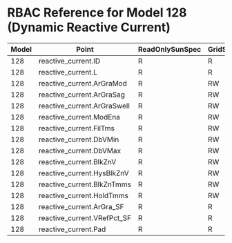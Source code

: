# RBAC Reference for Model 128 (Dynamic Reactive Current)

| Model | Point | ReadOnlySunSpec | GridServiceSunSpec | NetworkAdministratorSunSpec | SuperAdministratorSpec | 
|-------|-------|------------------|---------------------|------------------|--------------------|
| 128 | reactive_current.ID | R | R | R | R |
| 128 | reactive_current.L | R | R | R | R |
| 128 | reactive_current.ArGraMod | R | RW | R | RW |
| 128 | reactive_current.ArGraSag | R | RW | R | RW |
| 128 | reactive_current.ArGraSwell | R | RW | R | RW |
| 128 | reactive_current.ModEna | R | RW | R | RW |
| 128 | reactive_current.FilTms | R | RW | R | RW |
| 128 | reactive_current.DbVMin | R | RW | R | RW |
| 128 | reactive_current.DbVMax | R | RW | R | RW |
| 128 | reactive_current.BlkZnV | R | RW | R | RW |
| 128 | reactive_current.HysBlkZnV | R | RW | R | RW |
| 128 | reactive_current.BlkZnTmms | R | RW | R | RW |
| 128 | reactive_current.HoldTmms | R | RW | R | RW |
| 128 | reactive_current.ArGra_SF | R | R | R | R |
| 128 | reactive_current.VRefPct_SF | R | R | R | R |
| 128 | reactive_current.Pad | R | R | R | R |
